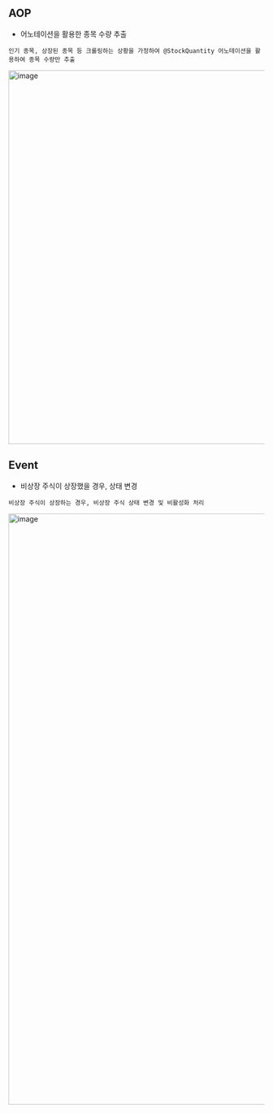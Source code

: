 ## AOP
- 어노테이션을 활용한 종목 수량 추출
```
인기 종목, 상장된 종목 등 크롤링하는 상황을 가정하여 @StockQuantity 어노테이션을 활용하여 종목 수량만 추출 
```
<img width="736" alt="image" src="https://user-images.githubusercontent.com/76584547/209428305-5e94b6a5-e8de-46d9-a44a-927ca2f31b19.png">


## Event
- 비상장 주식이 상장했을 경우, 상태 변경
```
비상장 주식이 상장하는 경우, 비상장 주식 상태 변경 및 비활성화 처리
```

<img width="1164" alt="image" src="https://user-images.githubusercontent.com/76584547/209428240-9a7279c5-21a9-4559-abc7-93a5190d010e.png">

